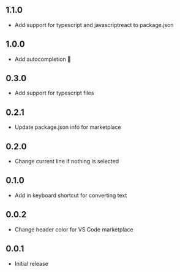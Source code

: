 ## 1.1.0
- Add support for typescript and javascriptreact to package.json

## 1.0.0
- Add autocompletion 💪

## 0.3.0
- Add support for typescript files

## 0.2.1
- Update package.json info for marketplace

## 0.2.0
- Change current line if nothing is selected

## 0.1.0
- Add in keyboard shortcut for converting text

## 0.0.2
- Change header color for VS Code marketplace

## 0.0.1
- Initial release